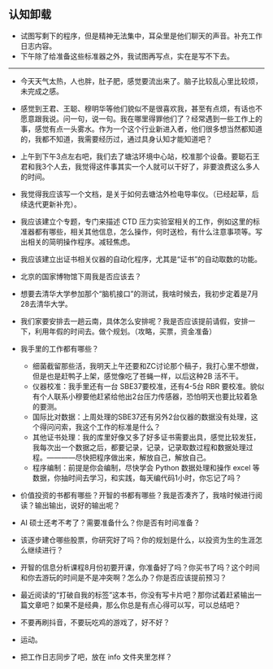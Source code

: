 ## 认知卸载

- 试图写剩下的程序，但是精神无法集中，耳朵里是他们聊天的声音。补充工作日志内容。
- 下午除了给准备这些标准器之外，我试图再写点，实在是写不下去。
---

- 今天天气太热，人也胖，肚子肥，感觉要流出来了。脑子比较乱心里比较烦，未完成之感。

- 感觉到王君、王聪、穆明华等他们貌似不是很喜欢我，甚至有点烦，有话也不愿意跟我说。问一句，说一句。我在哪里得罪他们了？经常遇到一些工作上的事，感觉有点一头雾水。作为一个这个行业新进入者，他们很多想当然都知道的，我都不知道，我需要经历过，通过具身认知才能知道吧？

- 上午到下午3点左右吧，我们去了塘沽环境中心站，校准那个设备。要聪石王君和我3个人去，我觉得这件事其实一个人就可以干好了，非要浪费这么多人的时间。

- 我觉得我应该写一个文档，是关于如何去塘沽外检电导率仪。（已经起草，后续迭代更新补充）。

- 我应该建立个专题，专门来描述 CTD 压力实验室相关的工作，例如这里的标准器都有哪些，相关其他信息，怎么操作，何时送检，有什么注意事项等。写出相关的简明操作程序。减轻焦虑。

- 我应该建立出证书相关仪器的自动化程序，尤其是“证书”的自动取数的功能。

- 北京的国家博物馆下周我是否应该去？

- 想要去清华大学参加那个“脑机接口”的测试，我啥时候去，我初步定着是7月28去清华大学。

- 我们家要安排去一趟云南，具体怎么安排呢？我是否应该提前请假，安排一下，利用年假的时间去。做个规划。（攻略，买票，资金准备）

- 我手里的工作都有哪些？
  - 细菌截留那些活，我明天上午还要和ZC讨论那个稿子，我打心里不想做，但是也是赶鸭子上架，感觉像吃了苍蝇一样，以后这种2B 活不干。
  - 仪器校准：我手里还有一台 SBE37要校准，还有4-5台 RBR 要校准。貌似有个人联系小穆要他赶紧给他出2台压力传感器，恐怕明天也要比较着急的要测。
  - 国际比对数据：上周处理的SBE37还有另外2台仪器的数据没有处理，这个得问问索，我这个工作的标准是什么？
  - 其他证书处理：我的库里好像又多了好多证书需要出具，感觉比较发狂，我每次出一个数据之后，都要记录，记录，记录取数过程和数据处理过程。————尽快把程序做出来，解放自己，解放自己。
  - 程序编制：前提是你会编制，尽快学会 Python 数据处理和操作 excel 等数据，你抽时间去学习，和实践，每天编代码1小时，你忘记了吗？

- 价值投资的书都有哪些？开智的书都有哪些？我是否凑齐了，我啥时候进行阅读？输出输出，说好的输出呢？
- AI 硕士还考不考了？需要准备什么？你是否有时间准备？
- 该逐步建仓哪些股票，你研究好了吗？你的规划是什么，以投资为生的生涯怎么继续进行？
- 开智的信息分析课程8月份初要开课，你准备好了吗？你买书了吗？这个时间和你去游玩的时间是不是冲突啊？怎么办？你是否应该提前预习？
- 最近阅读的“打破自我的标签”这本书，你没有写卡片吧？那你试着赶紧输出一篇文章吧？如果不是经典，那么你总是有点心得可以写，可以总结吧？
- 不要再刷抖音，不要玩吃鸡的游戏了，好不好？
- 运动。
- 把工作日志同步了吧，放在 info 文件夹里怎样？
